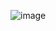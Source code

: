 ![image](https://github.com/MNoraiz/JS-Calculator/assets/107045554/0641a99f-4d6d-4aed-8d89-3891bd479c1c)
